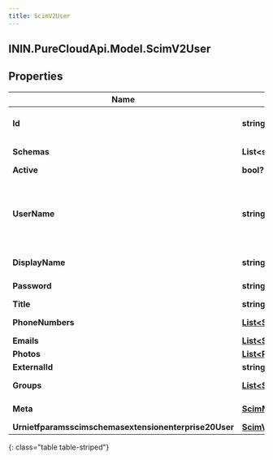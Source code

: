 ```yaml
---
title: ScimV2User
---
```

## ININ.PureCloudApi.Model.ScimV2User

## Properties

|Name | Type | Description | Notes|
|------------ | ------------- | ------------- | -------------|
| **Id** | **string** | SCIM Resource identifier | [optional] |
| **Schemas** | **List&lt;string&gt;** | schemas supported | [optional] |
| **Active** | **bool?** | Active flag | [optional] |
| **UserName** | **string** | User Name (Must be Unique) maps to PureCloud e-mail address | [optional] |
| **DisplayName** | **string** | Display Name | [optional] |
| **Password** | **string** | Password (updateOnly) | [optional] |
| **Title** | **string** | Title | [optional] |
| **PhoneNumbers** | [**List&lt;ScimPhoneNumber&gt;**](ScimPhoneNumber.html) | Phone numbers | [optional] |
| **Emails** | [**List&lt;ScimEmail&gt;**](ScimEmail.html) | Emails | [optional] |
| **Photos** | [**List&lt;Photo&gt;**](Photo.html) | Photos | [optional] |
| **ExternalId** | **string** | External ID | [optional] |
| **Groups** | [**List&lt;ScimV2GroupReference&gt;**](ScimV2GroupReference.html) | Group References | [optional] |
| **Meta** | [**ScimMetadata**](ScimMetadata.html) | Resource SCIM meta | [optional] |
| **Urnietfparamsscimschemasextensionenterprise20User** | [**ScimV2EnterpriseUser**](ScimV2EnterpriseUser.html) |  | [optional] |
{: class="table table-striped"}


